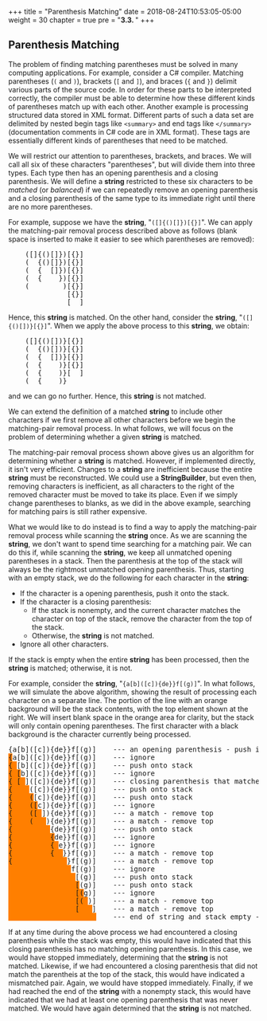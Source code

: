 +++
title = "Parenthesis Matching"
date = 2018-08-24T10:53:05-05:00
weight = 30
chapter = true
pre = "<b>3.3. </b>"
+++

## Parenthesis Matching

The problem of finding matching parentheses must be solved in many
computing applications. For example, consider a C\# compiler. Matching
parentheses (`(` and `)`), brackets (`[` and `]`), and braces (`{` and
`}`) delimit various parts of the source code. In order for these parts
to be interpreted correctly, the compiler must be able to determine how
these different kinds of parentheses match up with each other. Another
example is processing structured data stored in XML format. Different
parts of such a data set are delimited by nested begin tags like
`<summary>` and end tags like `</summary>` (documentation comments
in C\# code are in XML format). These tags are essentially different
kinds of parentheses that need to be matched.

We will restrict our attention to parentheses, brackets, and braces. We
will call all six of these characters "parentheses", but will divide
them into three types. Each type then has an opening parenthesis and a
closing parenthesis. We will define a **string** restricted to these six
characters to be *matched* (or *balanced*) if we can repeatedly remove
an opening parenthesis and a closing parenthesis of the same type to its
immediate right until there are no more parentheses.

For example, suppose we have the **string**, "`([]{()[]})[{}]`". We can
apply the matching-pair removal process described above as follows
(blank space is inserted to make it easier to see which parentheses are
removed):
<pre>
    ([]{()[]})[{}]
    (  {()[]})[{}]
    (  {  []})[{}]
    (  {    })[{}]
    (        )[{}]
              [{}]
              [  ]
</pre>
Hence, this **string** is matched. On the other hand, consider the
**string**, "`([]{()[])}[{}]`". When we apply the above process to this
**string**, we obtain:
<pre>
    ([]{()[])}[{}]
    (  {()[])}[{}]
    (  {  [])}[{}]
    (  {    )}[{}]
    (  {    )}[  ]
    (  {    )}
</pre>
and we can go no further. Hence, this **string** is not matched.

We can extend the definition of a matched **string** to include other
characters if we first remove all other characters before we begin the
matching-pair removal process. In what follows, we will focus on the
problem of determining whether a given **string** is matched.

The matching-pair removal process shown above gives us an algorithm for
determining whether a **string** is matched. However, if implemented
directly, it isn't very efficient. Changes to a **string** are
inefficient because the entire **string** must be reconstructed. We
could use a **StringBuilder**, but even then, removing characters is
inefficient, as all characters to the right of the removed character
must be moved to take its place. Even if we simply change parentheses to
blanks, as we did in the above example, searching for matching pairs is
still rather expensive.

What we would like to do instead is to find a way to apply the
matching-pair removal process while scanning the **string** once. As we
are scanning the **string**, we don't want to spend time searching for a
matching pair. We can do this if, while scanning the **string**, we keep
all unmatched opening parentheses in a stack. Then the parenthesis at
the top of the stack will always be the rightmost unmatched opening
parenthesis. Thus, starting with an empty stack, we do the following for
each character in the **string**:

  - If the character is a opening parenthesis, push it onto the stack.
  - If the character is a closing parenthesis:
      - If the stack is nonempty, and the current character matches the
        character on top of the stack, remove the character from the top
        of the stack.
      - Otherwise, the **string** is not matched.
  - Ignore all other characters.

If the stack is empty when the entire **string** has been processed,
then the **string** is matched; otherwise, it is not.

For example, consider the **string**, "`{a[b]([c]){de}}f[(g)]`". In what
follows, we will simulate the above algorithm, showing the result of
processing each character on a separate line. The portion of the line
with an orange background will be the stack contents, with the top element
shown at the right. We will insert blank space in the orange area for
clarity, but the stack will only contain opening parentheses. The first
character with a black background is the character currently being
processed.
<pre>
{a[b]([c]){de}}f[(g)]    --- an opening parenthesis - push it onto the stack
<span style="background-color:#ff7f00">{</span>a[b]([c]){de}}f[(g)]    --- ignore
<span style="background-color:#ff7f00">{ </span>[b]([c]){de}}f[(g)]    --- push onto stack
<span style="background-color:#ff7f00">{ [</span>b]([c]){de}}f[(g)]    --- ignore
<span style="background-color:#ff7f00">{ [ </span>]([c]){de}}f[(g)]    --- closing parenthesis that matches the top - remove top
<span style="background-color:#ff7f00">{    </span>([c]){de}}f[(g)]    --- push onto stack
<span style="background-color:#ff7f00">{    (</span>[c]){de}}f[(g)]    --- push onto stack
<span style="background-color:#ff7f00">{    ([</span>c]){de}}f[(g)]    --- ignore
<span style="background-color:#ff7f00">{    ([ </span>]){de}}f[(g)]    --- a match - remove top
<span style="background-color:#ff7f00">{    (   </span>){de}}f[(g)]    --- a match - remove top
<span style="background-color:#ff7f00">{         </span>{de}}f[(g)]    --- push onto stack
<span style="background-color:#ff7f00">{         {</span>de}}f[(g)]    --- ignore
<span style="background-color:#ff7f00">{         { </span>e}}f[(g)]    --- ignore
<span style="background-color:#ff7f00">{         {  </span>}}f[(g)]    --- a match - remove top
<span style="background-color:#ff7f00">{             </span>}f[(g)]    --- a match - remove top
<span style="background-color:#ff7f00">               </span>f[(g)]    --- ignore
<span style="background-color:#ff7f00">                </span>[(g)]    --- push onto stack
<span style="background-color:#ff7f00">                [</span>(g)]    --- push onto stack
<span style="background-color:#ff7f00">                [(</span>g)]    --- ignore
<span style="background-color:#ff7f00">                [( </span>)]    --- a match - remove top
<span style="background-color:#ff7f00">                [   </span>]    --- a match - remove top
<span style="background-color:#ff7f00">                     </span>    --- end of string and stack empty - matched string
</pre>
If at any time during the above process we had encountered a closing
parenthesis while the stack was empty, this would have indicated that
this closing parenthesis has no matching opening parenthesis. In this
case, we would have stopped immediately, determining that the **string**
is not matched. Likewise, if we had encountered a closing parenthesis
that did not match the parentheis at the top of the stack, this would
have indicated a mismatched pair. Again, we would have stopped
immediately. Finally, if we had reached the end of the **string** with a
nonempty stack, this would have indicated that we had at least one
opening parenthesis that was never matched. We would have again
determined that the **string** is not matched.
